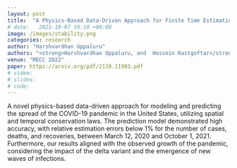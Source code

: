 ```yaml
---
layout: post
title:  "A Physics-Based Data-Driven Approach for Finite Time Estimation of Pandemic Growth"
# date:   2021-10-07 19:10 +00:00
image: /images/stability.png
categories: research
author: "Harshvardhan Uppaluru"
authors: "<strong>Harshvardhan Uppaluru, and  Hossein Rastgoftar</strong>"
venue: "MECC 2022"
paper: https://arxiv.org/pdf/2110.11903.pdf
# video:
# slides:
# code:
---
```

A novel physics-based data-driven approach for modeling and predicting the
spread of the COVID-19 pandemic in the United States, utilizing spatial and
temporal conservation laws. The prediction model demonstrated high accuracy,
with relative estimation errors below 1\% for the number of cases, deaths, and
recoveries, between March 12, 2020 and October 1, 2021. Furthermore, our
results aligned with the observed growth of the pandemic, considering the
impact of the delta variant and the emergence of new waves of infections.
